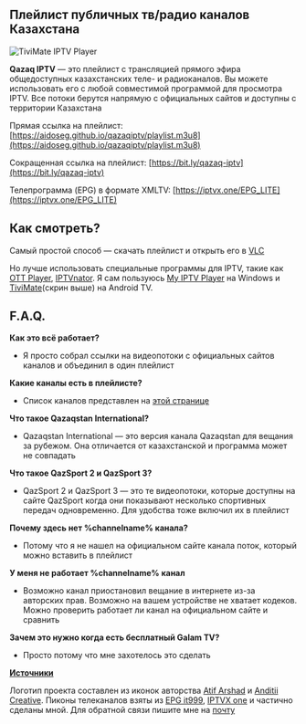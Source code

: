 ## Плейлист публичных тв/радио каналов Казахстана

![TiviMate IPTV Player](https://aidoseg.github.io/qazaqiptv/assets/img/tivimate.png)

**Qazaq IPTV** — это плейлист с трансляцией прямого эфира общедоступных казахстанских теле- и радиоканалов. Вы можете использовать его с любой совместимой программой для просмотра IPTV. Все потоки берутся напрямую с официальных сайтов и доступны с территории Казахстана

Прямая ссылка на плейлист:
[https://aidoseg.github.io/qazaqiptv/playlist.m3u8](https://aidoseg.github.io/qazaqiptv/playlist.m3u8)

Сокращенная ссылка на плейлист:
[https://bit.ly/qazaq-iptv](https://bit.ly/qazaq-iptv)

Телепрограмма (EPG) в формате XMLTV: 
[https://iptvx.one/EPG_LITE](https://iptvx.one/EPG_LITE)



## Как смотреть?

Самый простой способ — скачать плейлист и открыть его в [VLC](https://www.videolan.org/vlc/)

Но лучше использовать специальные программы для IPTV, такие как [OTT Player](https://ottplayer.tv/soft), [IPTVnator](https://github.com/4gray/iptvnator/releases). Я сам пользуюсь [My IPTV Player](https://apps.microsoft.com/store/detail/myiptv-player/9PJJ2NMBF0TR?hl=en-us&gl=US) на Windows и [TiviMate](https://play.google.com/store/apps/details?id=ar.tvplayer.tv)(скрин выше) на Android TV.

## F.A.Q.

**Как это всё работает?**
- Я просто собрал ссылки на видеопотоки с официальных сайтов каналов и объединил в один плейлист

**Какие каналы есть в плейлисте?**
- Список каналов представлен на [этой странице](./sources)

**Что такое Qazaqstan International?**
- Qazaqstan International — это версия канала Qazaqstan для вещания за рубежом. Она отличается от казахстанской и программа может не совпадать

**Что такое QazSport 2 и QazSport 3?**
- QazSport 2 и QazSport 3 — это те видеопотоки, которые доступны на сайте QazSport когда они показывают несколько спортивных передач одновременно. Для удобства тоже включил их в плейлист

**Почему здесь нет %channelname% канала?**
- Потому что я не нашел на официальном сайте канала поток, который можно вставить в плейлист

**У меня не работает  %channelname% канал**
- Возможно канал приостановил вещание в интернете из-за авторских прав. Возможно на вашем устройстве не хватает кодеков. Можно проверить работает ли канал на официальном сайте и сравнить

**Зачем это нужно когда есть бесплатный Galam TV?**
- Просто потому что мне захотелось это сделать

**[Источники](./ru/sources)**

Логотип проекта составлен из иконок авторства [Atif Arshad](https://www.flaticon.com/authors/Atif-Arshad) и [Anditii Creative](https://www.flaticon.com/authors/anditii-creative). Пиконы телеканалов взяты из [EPG it999](https://epg.it999.ru/), [IPTVX one](https://epg.iptvx.one/) и частично сделаны мной. Для обратной связи пишите мне на [почту](mailto:aidos.kapanov@gmail.com)
